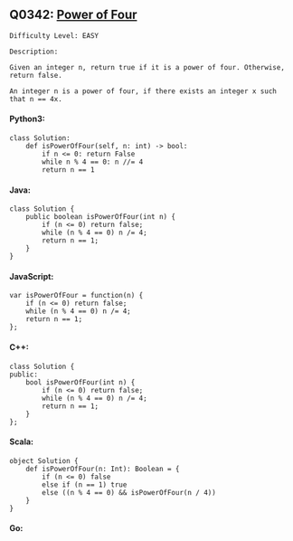 ## Q0342: [Power of Four](https://leetcode.com/problems/power-of-four/)

```
Difficulty Level: EASY
```

```
Description:

Given an integer n, return true if it is a power of four. Otherwise, return false.

An integer n is a power of four, if there exists an integer x such that n == 4x.
```

#### Python3:

```
class Solution:
    def isPowerOfFour(self, n: int) -> bool:
        if n <= 0: return False
        while n % 4 == 0: n //= 4
        return n == 1
```

#### Java:

```
class Solution {
    public boolean isPowerOfFour(int n) {
        if (n <= 0) return false;
        while (n % 4 == 0) n /= 4;
        return n == 1;
    }
}
```

#### JavaScript:

```
var isPowerOfFour = function(n) {
    if (n <= 0) return false;
    while (n % 4 == 0) n /= 4;
    return n == 1;
};
```

#### C++:

```
class Solution {
public:
    bool isPowerOfFour(int n) {
        if (n <= 0) return false;
        while (n % 4 == 0) n /= 4;
        return n == 1;
    }
};
```

#### Scala:

```
object Solution {
    def isPowerOfFour(n: Int): Boolean = {
        if (n <= 0) false
        else if (n == 1) true
        else ((n % 4 == 0) && isPowerOfFour(n / 4))
    }
}
```

#### Go:

```

```